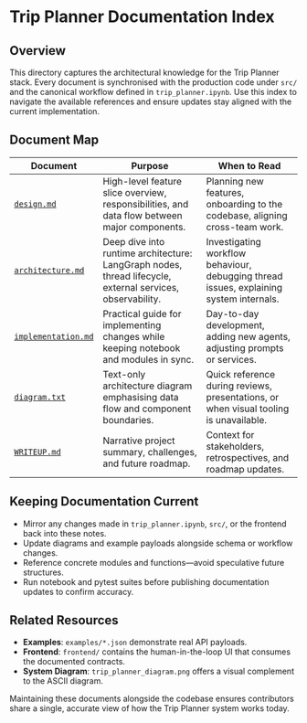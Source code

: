 # Trip Planner Documentation Index

## Overview
This directory captures the architectural knowledge for the Trip Planner stack. Every document is synchronised with the production code under `src/` and the canonical workflow defined in `trip_planner.ipynb`. Use this index to navigate the available references and ensure updates stay aligned with the current implementation.

## Document Map

| Document | Purpose | When to Read |
| --- | --- | --- |
| [`design.md`](./design.md) | High-level feature slice overview, responsibilities, and data flow between major components. | Planning new features, onboarding to the codebase, aligning cross-team work. |
| [`architecture.md`](./architecture.md) | Deep dive into runtime architecture: LangGraph nodes, thread lifecycle, external services, observability. | Investigating workflow behaviour, debugging thread issues, explaining system internals. |
| [`implementation.md`](./implementation.md) | Practical guide for implementing changes while keeping notebook and modules in sync. | Day-to-day development, adding new agents, adjusting prompts or services. |
| [`diagram.txt`](./diagram.txt) | Text-only architecture diagram emphasising data flow and component boundaries. | Quick reference during reviews, presentations, or when visual tooling is unavailable. |
| [`WRITEUP.md`](./WRITEUP.md) | Narrative project summary, challenges, and future roadmap. | Context for stakeholders, retrospectives, and roadmap updates. |

## Keeping Documentation Current
- Mirror any changes made in `trip_planner.ipynb`, `src/`, or the frontend back into these notes.
- Update diagrams and example payloads alongside schema or workflow changes.
- Reference concrete modules and functions—avoid speculative future structures.
- Run notebook and pytest suites before publishing documentation updates to confirm accuracy.

## Related Resources
- **Examples**: `examples/*.json` demonstrate real API payloads.
- **Frontend**: `frontend/` contains the human-in-the-loop UI that consumes the documented contracts.
- **System Diagram**: `trip_planner_diagram.png` offers a visual complement to the ASCII diagram.

Maintaining these documents alongside the codebase ensures contributors share a single, accurate view of how the Trip Planner system works today.
